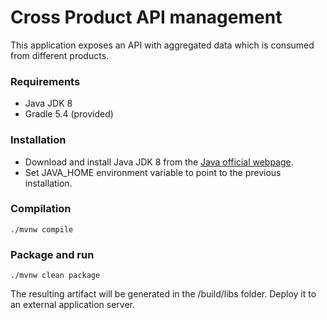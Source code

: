 # Cross Product API management

This application exposes an API with aggregated data which is consumed from different products.


### Requirements

- Java JDK 8
- Gradle 5.4 (provided)

### Installation

- Download and install Java JDK 8 from the [Java official webpage](https://www.oracle.com/java/technologies/javase/javase-jdk8-downloads.html). 
- Set JAVA_HOME environment variable to point to the previous installation.

### Compilation

```
./mvnw compile
```

### Package and run 

```
./mvnw clean package
```

The resulting artifact will be generated in the /build/libs folder. Deploy it to an external application server.
